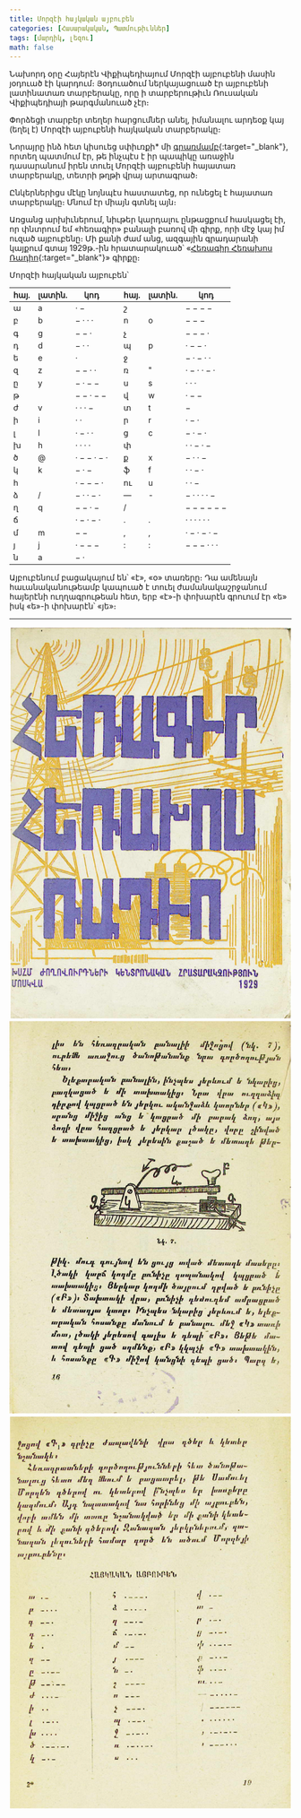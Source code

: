 ```yaml
---
title: Մորզէի հայկական այբուբեն
categories: [Հասարակական, Պատմութիւններ]
tags: [մարդիկ, լեզու]
math: false
---
```


Նախորդ օրը Հայերէն Վիքիպեդիայում Մորզէի այբուբենի մասին յօդուած էի կարդում։ Յօդուածում ներկայացուած էր այբուբենի լատինատառ տարբերակը, որը ի տարբերութիւն Ռուսական Վիքիպեդիայի թարգմանուած չէր։

Փորձեցի տարբեր տեղեր հարցումներ անել, իմանալու արդեօք կայ (եղել է) Մորզէի այբուբենի հայկական տարբերակը։

Նորայրը ինձ հետ կիսուեց սփիւռքի\* մի [գրառմամբ](https://spyurk.am/posts/4385124){:target="\_blank"}, որտեղ պատմում էր, թե ինչպէս է իր պապիկը առաջին դասարանում իրեն տուել Մորզէի այբուբենի հայատառ տարբերակը, տետրի թղթի վրայ արտագրած։

Ընկերներիցս մէկը նոյնպէս հաստատեց, որ ունեցել է հայատառ տարբերակը։ Մնում էր միայն գտնել այն։

Առցանց արխիւներում, նիւթեր կարդալու ընթացքում հասկացել էի, որ փնտրում եմ «հեռագիր» բանալի բառով մի գիրք, որի մէջ կայ իմ ուզած այբուբենը։ Մի քանի ժամ անց, ազգային գրադարանի կայքում գտայ 1929թ.-ին հրատարակուած՝ «[Հեռագիր Հեռախոս Ռադիո](http://tert.nla.am/archive/HAY%20GIRQ/Ardy/1921-1950/heragri_radioyi_1929.pdf){:target="\_blank"}» գիրքը։

Մորզէի հայկական այբուբեն՝

| հայ. | լատին. | կոդ         |     | հայ. | լատին. | կոդ         |
| ---- | ------ | ----------- | --- | ---- | ------ | ----------- |
| ա    | a      | · −         |     | շ    |        | − − − −     |
| բ    | b      | − · · ·     |     | ո    | o      | − − −       |
| գ    | g      | − − ·       |     | չ    |        | − − − ·     |
| դ    | d      | − · ·       |     | պ    | p      | · − − ·     |
| ե    | e      | ·           |     | ջ    |        | − · − · ·   |
| զ    | z      | − − · ·     |     | ռ    | "      | · − · · − · |
| ը    | y      | − · − −     |     | ս    | s      | · · ·       |
| թ    |        | − − · − −   |     | վ    | w      | · − −       |
| ժ    | v      | · · · −     |     | տ    | t      | −           |
| ի    | i      | · ·         |     | ր    | r      | · − ·       |
| լ    | l      | · − · ·     |     | ց    | c      | − · − ·     |
| խ    | h      | · · · ·     |     | փ    |        | · · − · −   |
| ծ    | @      | · − − · − · |     | ք    | x      | − · · −     |
| կ    | k      | − · −       |     | ֆ    | f      | · · − ·     |
| հ    |        | · − − − ·   |     | ու   | u      | · · −       |
| ձ    | /      | − · · − ·   |     | —    | -      | − · · · · − |
| ղ    | q      | − − · −     |     | /    |        | − − − − − − |
| ճ    |        | · − · − ·   |     | .    | .      | · · · · · · |
| մ    | m      | − −         |     | ,    | ,      | · − · − · − |
| յ    | j      | · − − −     |     | :    | :      | − − − · · · |
| ն    | a      | − ·         |

Այբուբենում բացակայում են՝ «է», «օ» տառերը։ Դա ամենայն հաւանականութեամբ կապուած է տուել ժամանակաշրջանում հայերէնի ուղղագրութեան հետ, երբ «է»-ի փոխարէն գրուում էր «ե» իսկ «ե»-ի փոխարէն՝ «յե»։

---

<div class="gallery">
	<img src="/uploads/morse-code-1.png"/>
	<img src="/uploads/morse-code-2.png"/>
	<img src="/uploads/morse-code-3.png"/>
</div>
